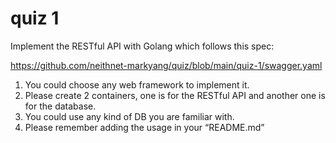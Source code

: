 # quiz 1

Implement the RESTful API with Golang which follows this spec:

https://github.com/neithnet-markyang/quiz/blob/main/quiz-1/swagger.yaml

1. You could choose any web framework to implement it.
1. Please create 2 containers, one is for the RESTful API and another one is for the database.
1. You could use any kind of DB you are familiar with.
1. Please remember adding the usage in your “README.md”
